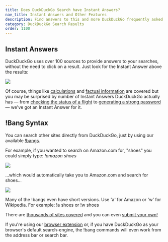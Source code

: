 ```yaml
---
title: Does DuckDuckGo Search have Instant Answers?
nav_title: Instant Answers and Other Features
description: Find answers to this and more DuckDuckGo frequently asked questions.
category: DuckDuckGo Search Results
order: 1100
---
```


<h2>Instant Answers</h2>

<p>
    DuckDuckGo uses over 100 sources to provide answers to your
    searches, without the need to click on a result. Just look for the Instant
    Answer above the results:
</p>

<img src="{{ site.baseurl }}/images/instant-answers.png" />

<p>
    Of course, things like <a href="https://duckduckgo.com/?q=2+%25+2&ia=calculator">calculations</a> and <a href="https://duckduckgo.com/?q=people+in+space&ia=answer">factual information</a> are covered but you may be surprised by number of Instant Answers DuckDuckGo actually has — from <a href="https://duckduckgo.com/?q=AA+102">checking the status of a flight</a> to <a href="https://duckduckgo.com/?q=password+strong+12&ia=answer">generating a strong password</a> — we've got an Instant Answer for it.
</p>

<h2>!Bang Syntax</h2>

<p>
    You can search other sites directly from DuckDuckGo, just by using our
    available <a href="https://duckduckgo.com/bangs">!bangs</a>.
</p>

<p>
    For example, if you wanted to search on Amazon.com for, "shoes" you could
    simply type: <em>!amazon shoes</em>
</p>

<img src="{{ site.baseurl }}/images/bangs.png" />
<p>
    ...which would automatically take you to Amazon.com and search for shoes...
</p>

<img src="{{ site.baseurl }}/images/amazon-shoes.png" />
<p>
    Many of the !bangs even have short versions. Use 'a' for Amazon or 'w' for
    Wikipedia. For example: !a shoes or !w shoes
</p>

<p>
    There are
    <a href="https://duckduckgo.com/bangs">thousands of sites covered</a> and
    you can even <a href="https://duckduckgo.com/newbang">submit your own!</a>
</p>

<p>
    If you're using our
    <a href="{{ site.baseurl }}/desktop/adding-duckduckgo-to-your-browser">browser extension</a>
    or, if you have DuckDuckGo as your browser's default search-engine, the !bang
    commands will even work from the address bar or search bar.
</p>
